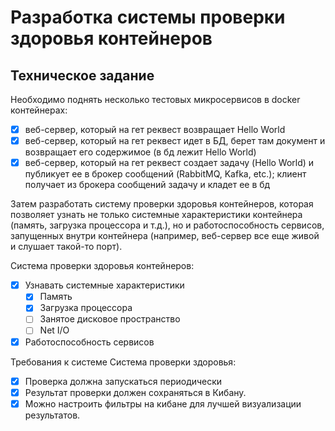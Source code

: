 # Разработка системы проверки здоровья контейнеров
## Техническое задание 
Необходимо поднять несколько тестовых микросервисов в docker контейнерах: 
- [x] веб-сервер, который на гет реквест возвращает Hello World 
- [x] веб-сервер, который на гет реквест идет в БД, берет там документ и возвращает его содержимое (в бд лежит Hello World)
- [x] веб-сервер, который на гет реквест создает задачу (Hello World) и публикует ее в брокер сообщений (RabbitMQ, Kafka, etc.); клиент получает из брокера сообщений задачу и кладет ее в бд

Затем разработать систему проверки здоровья контейнеров, которая позволяет узнать не только системные характеристики контейнера (память, загрузка процессора и т.д.), но и работоспособность сервисов, запущенных внутри контейнера (например, веб-сервер все еще живой и слушает такой-то порт).

Система проверки здоровья контейнеров:
- [x] Узнавать системные характеристики
  - [x] Память
  - [x] Загрузка процессора
  - [ ] Занятое дисковое пространство
  - [ ] Net I/O
- [x] Работоспособность сервисов

Требования к системе Система проверки здоровья:
- [x] Проверка должна запускаться периодически
- [x] Результат проверки должен сохраняться в Кибану.
- [x] Можно настроить фильтры на кибане для лучшей визуализации результатов.

